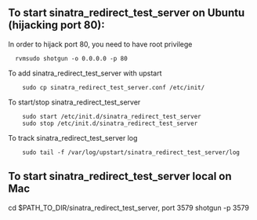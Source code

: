 ## To start sinatra_redirect_test_server on Ubuntu (hijacking port 80):
In order to hijack port 80, you need to have root privilege
```
  rvmsudo shotgun -o 0.0.0.0 -p 80
```

To add sinatra_redirect_test_server with upstart
```
	sudo cp sinatra_redirect_test_server.conf /etc/init/
```

To start/stop sinatra_redirect_test_server
```
	sudo start /etc/init.d/sinatra_redirect_test_server 
	sudo stop /etc/init.d/sinatra_redirect_test_server 
```

To track sinatra_redirect_test_server log
```
	sudo tail -f /var/log/upstart/sinatra_redirect_test_server/log
```



## To start sinatra_redirect_test_server local on Mac
cd $PATH_TO_DIR/sinatra_redirect_test_server, port 3579
shotgun -p 3579